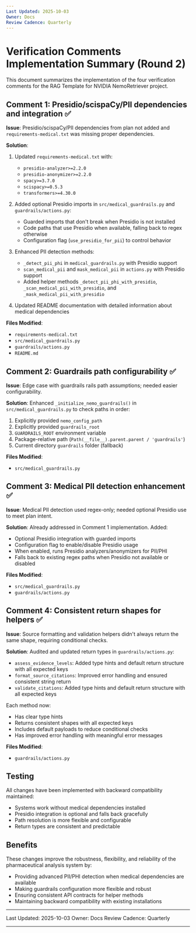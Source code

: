 ```yaml
---
Last Updated: 2025-10-03
Owner: Docs
Review Cadence: Quarterly
---
```


# Verification Comments Implementation Summary (Round 2)

This document summarizes the implementation of the four verification comments for the RAG Template for NVIDIA NemoRetriever project.

## Comment 1: Presidio/scispaCy/PII dependencies and integration ✅

**Issue**: Presidio/scispaCy/PII dependencies from plan not added and `requirements-medical.txt` was missing proper dependencies.

**Solution**:

1. Updated `requirements-medical.txt` with:

   - `presidio-analyzer>=2.2.0`
   - `presidio-anonymizer>=2.2.0`
   - `spacy>=3.7.0`
   - `scispacy>=0.5.3`
   - `transformers>=4.30.0`

2. Added optional Presidio imports in `src/medical_guardrails.py` and `guardrails/actions.py`:

   - Guarded imports that don't break when Presidio is not installed
   - Code paths that use Presidio when available, falling back to regex otherwise
   - Configuration flag (`use_presidio_for_pii`) to control behavior

3. Enhanced PII detection methods:

   - `_detect_pii_phi` in `medical_guardrails.py` with Presidio support
   - `scan_medical_pii` and `mask_medical_pii` in `actions.py` with Presidio support
   - Added helper methods `_detect_pii_phi_with_presidio`, `_scan_medical_pii_with_presidio`, and `_mask_medical_pii_with_presidio`

4. Updated README documentation with detailed information about medical dependencies

**Files Modified**:

- `requirements-medical.txt`
- `src/medical_guardrails.py`
- `guardrails/actions.py`
- `README.md`

## Comment 2: Guardrails path configurability ✅

**Issue**: Edge case with guardrails rails path assumptions; needed easier configurability.

**Solution**: Enhanced `_initialize_nemo_guardrails()` in `src/medical_guardrails.py` to check paths in order:

1. Explicitly provided `nemo_config_path`
2. Explicitly provided `guardrails_root`
3. `GUARDRAILS_ROOT` environment variable
4. Package-relative path (`Path(__file__).parent.parent / 'guardrails'`)
5. Current directory `guardrails` folder (fallback)

**Files Modified**:

- `src/medical_guardrails.py`

## Comment 3: Medical PII detection enhancement ✅

**Issue**: Medical PII detection used regex-only; needed optional Presidio use to meet plan intent.

**Solution**: Already addressed in Comment 1 implementation. Added:

- Optional Presidio integration with guarded imports
- Configuration flag to enable/disable Presidio usage
- When enabled, runs Presidio analyzers/anonymizers for PII/PHI
- Falls back to existing regex paths when Presidio not available or disabled

**Files Modified**:

- `src/medical_guardrails.py`
- `guardrails/actions.py`

## Comment 4: Consistent return shapes for helpers ✅

**Issue**: Source formatting and validation helpers didn't always return the same shape, requiring conditional checks.

**Solution**: Audited and updated return types in `guardrails/actions.py`:

- `assess_evidence_levels`: Added type hints and default return structure with all expected keys
- `format_source_citations`: Improved error handling and ensured consistent string return
- `validate_citations`: Added type hints and default return structure with all expected keys

Each method now:

- Has clear type hints
- Returns consistent shapes with all expected keys
- Includes default payloads to reduce conditional checks
- Has improved error handling with meaningful error messages

**Files Modified**:

- `guardrails/actions.py`

## Testing

All changes have been implemented with backward compatibility maintained:

- Systems work without medical dependencies installed
- Presidio integration is optional and falls back gracefully
- Path resolution is more flexible and configurable
- Return types are consistent and predictable

## Benefits

These changes improve the robustness, flexibility, and reliability of the pharmaceutical analysis system by:

- Providing advanced PII/PHI detection when medical dependencies are available
- Making guardrails configuration more flexible and robust
- Ensuring consistent API contracts for helper methods
- Maintaining backward compatibility with existing installations

---

Last Updated: 2025-10-03
Owner: Docs
Review Cadence: Quarterly

---
